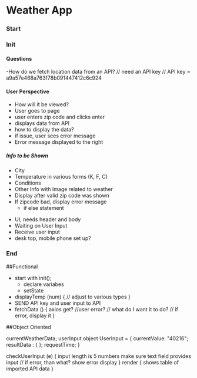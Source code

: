 # Weather App

### Start

### Init

#### Questions
-How do we fetch location data from an API?
// need an API key
// API key = a9a57e468a763f78b091447412c6c924


#### User Perspective
- How will it be viewed?
- User goes to page
- user enters zip code and clicks enter
- displays data from API
- how to display the data?
- if issue, user sees error message
- Error message displayed to the right

##### Info to be Shown
* City
* Temperature in various forms (K, F, C)
* Conditions
* Other Info with Image related to weather
* Display after valid zip code was shown
* If zipcode bad, display error message
    - if else statement

- UI, needs header and body
- Waiting on User Input
- Receive user input
- desk top, mobile phone set up?
### End

##Functional

  - start with init();
    * declare variabes
    * setState
  - displayTemp (num) {
    // adjust to various types
}
  - SEND API key and user input to API
  - fetchData () {
  axios get?
  //user error?
  // what do I want it to do?
  // if error, display it
}


##Object Oriented

  currentWeatherData;
  userInput object
  UserInput = {
    currentValue: "40216";
    resultData : { };
    requestTime;
 }
 
 
 checkUserInput (e) {
    input length is 5 numbers
    make sure text field provides input
    // if error, than what? show error display
}
 render {
    shows table of imported API data
 }
 
 
 
 
 
 
 
 
